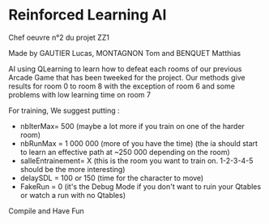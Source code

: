 # Reinforced Learning AI

Chef oeuvre n°2 du projet ZZ1

Made by GAUTIER Lucas, MONTAGNON Tom and BENQUET Matthias

AI using QLearning to learn how to defeat each rooms of our previous Arcade Game that has been tweeked for the project.
Our methods give results for room 0 to room 8 with the exception of room 6 and some problems with low learning time on room 7

For training, We suggest putting :
- nbIterMax= 500  (maybe a lot more if you train on one of the harder room)
- nbRunMax = 1 000 000 (more of you have the time) (the ia should start to learn an effective path at ~250 000 depending on the room)
- salleEntrainement= X (this is the room you want to train on. 1-2-3-4-5 should be the more interesting)
- delaySDL = 100 or 150 (time for the character to move)
- FakeRun = 0 (it's the Debug Mode if you don't want to ruin your Qtables or watch a run with no Qtables)
                            
Compile and Have Fun
